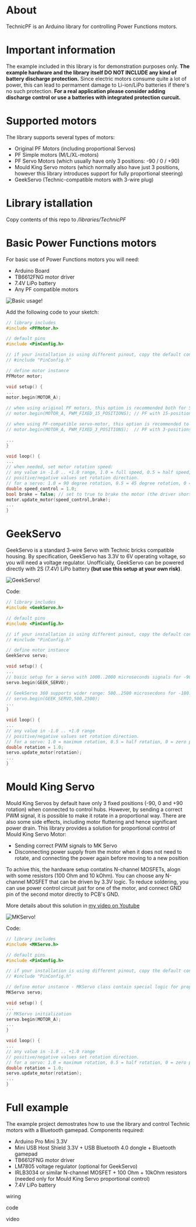 # About
TechnicPF is an Arduino library for controlling Power Functions motors. 

# Important information
The example included in this library is for demonstration purposes only. **The example hardware and the library itself DO NOT INCLUDE any kind of battery discharge protection.** Since electric motors consume quite a lot of power, this can lead to permament damage to Li-ion/LiPo batteries if there's no such protection. **For a real application please consider adding discharge control or use a batteries with integrated protection curcuit.**

# Supported motors
The library supports several types of motors:
- Original PF Motors (including proportional Servos)
- PF Simple motors (M/L/XL-motors)
- PF Servo Motors (which usually have only 3 positions: -90 / 0 / +90)
- Mould King Servo motors (which normally also have just 3 positions, however this library introduces support for fully proportional steering)
- GeekServo (Technic-compatible motors with 3-wire plug)

# Library istallation
Copy contents of this repo to *<Worspace folder>/libraries/TechnicPF* 

# Basic Power Functions motors
For basic use of Power Functions motors you will need:
- Arduino Board
- TB6612FNG motor driver
- 7.4V LiPo battery
- Any PF compatible motors

![Basic usage!](https://raw.githubusercontent.com/pink0D/TechnicPF/main/wiring/basic_usage.png "Basic usage")

Add the following code to your sketch:

```CPP
// library includes
#include <PFMotor.h>

// default pins
#include <PinConfig.h>

// if your installation is using different pinout, copy the default config to your project and redefine pins
// #include "PinConfig.h"

// define motor instance
PFMotor motor;

void setup() {
...
motor.begin(MOTOR_A);

// when using original PF motors, this option is recommended both for Servo and M/L/XL motors
// motor.begin(MOTOR_A, PWM_FIXED_15_POSITIONS); // PF with 15-positions (almost proportional)

// when using PF-compatible servo-motor, this option is recommended to avoid fluttering and power drain issues
// motor.begin(MOTOR_A, PWM_FIXED_3_POSITIONS);  // PF with 3-positions  (-90 / 0 / +90)

...
}

void loop() {
...
// when needed, set motor rotation speed:
// any value in -1.0 .. +1.0 range, 1.0 = full speed, 0.5 = half speed, zero value (0.0) stops the motor
// positive/negative values set rotation direction.
// for a servo: 1.0 = 90 degree rotation, 0.5 = 45 degree rotation, 0 = zero position, -1.0 = -90 degree rotation
double speed_control = 1.0; 
bool brake = false; // set to true to brake the motor (the driver shorts motor brushes which results to a fast stop)
motor.update_motor(speed_control,brake); 
...
}
```

# GeekServo
GeekServo is a standard 3-wire Servo with Technic bricks compatible housing. By specification, GeekServo has 3.3V to 6V operating voltage, so you will need a voltage regulator. Unofficially, GeekServo can be powered directly with 2S (7.4V) LiPo battery **(but use this setup at your own risk)**. 

![GeekServo!](https://raw.githubusercontent.com/pink0D/TechnicPF/main/wiring/geek_servo.png "GeekServo")

Code:
```CPP
// library includes
#include <GeekServo.h>

// default pins
#include <PinConfig.h>

// if your installation is using different pinout, copy the default config to your project and redefine pins
// #include "PinConfig.h"

// define motor instance
GeekServo servo;

void setup() {
...
// basic setup for a servo with 1000..2000 microseconds signals for -90..+90 rotation
servo.begin(GEEK_SERVO);

// GeekServo 360 supports wider range: 500..2500 microsecdons for -180..+180 rotation
// servo.begin(GEEK_SERVO,500,2500);
...
}

void loop() {
...
// any value in -1.0 .. +1.0 range
// positive/negative values set rotation direction.
// for a servo: 1.0 = maximum rotation, 0.5 = half rotation, 0 = zero position, -1.0 = maximum rotation in other direction
double rotation = 1.0; 
servo.update_motor(rotation); 
...
}
```

# Mould King Servo
Mould King Servos by default have only 3 fixed positions (-90, 0 and +90 rotation) when connected to control hubs. However, by sending a correct PWM signal, it is possible to make it rotate in a proportional way. There are also some side effects, including motor fluttering and hence significant power drain. This library provides a solution for proportional control of Mould King Servo Motor:

- Sending correct PWM signals to MK Servo
- Disconnecting power supply from the motor when it does not need to rotate, and connecting the power again before moving to a new position

To achive this, the hardware setup contatins N-channel MOSFETs, alogn with some resistors (100 Ohm and 10 kOhm). You can choose any N-channel MOSFET that can be driven by 3.3V logic. To reduce soldering, you can use power control circuit just for one of the motor, and connect GND pin of the second motor directly to PCB's GND.

More details about this solution in [my video on Youtube](https://www.youtube.com/watch?v=5rQFQ2EFzqE)

![MKServo!](https://raw.githubusercontent.com/pink0D/TechnicPF/main/wiring/mould_king_servo.png "MKServo")

Code:
```CPP
// library includes
#include <MKServo.h>

// default pins
#include <PinConfig.h>

// if your installation is using different pinout, copy the default config to your project and redefine pins
// #include "PinConfig.h"

// define motor instance - MKServo class contain special logic for proportional control
MKServo servo;

void setup() {
...
// MKServo initialization
servo.begin(MOTOR_A);
...
}

void loop() {
...
// any value in -1.0 .. +1.0 range
// positive/negative values set rotation direction.
// for a servo: 1.0 = maximum rotation, 0.5 = half rotation, 0 = zero position, -1.0 = maximum rotation in other direction
double rotation = 1.0; 
servo.update_motor(rotation); 
...
}
```

# Full example
The example project demostrates how to use the library and control Technic motors with a Bluetooth gamepad.
Components required:
- Arduino Pro Mini 3.3V
- Mini USB Host Shield 3.3V + USB Bluetooth 4.0 dongle + Bluetooth gamepad
- TB6612FNG motor driver
- LM7805 voltage regulator (optional for GeekServo)
- IRLB3034 or similar N-channel MOSFET + 100 Ohm + 10kOhm resistors (needed only for Mould King Servo proportional control)
- 7.4V LiPo battery

wiring

code

video

